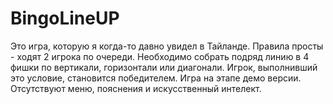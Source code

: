 # BingoLineUP
Это игра, которую я когда-то давно увидел в Тайланде.
Правила просты - ходят 2 игрока по очереди. Необходимо собрать подряд линию в 4 фишки по вертикали, горизонтали или диагонали.
Игрок, выполнивший это условие, становится победителем.
Игра на этапе демо версии. Отсутствуют меню, пояснения и искусственный интелект. 
